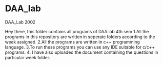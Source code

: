 # DAA_lab
DAA_Lab 2002 

Hey there, this folder contains all programs of DAA lab 4th sem 
1.All the programs in this repository are written in seperate folders according to the week assigned. 
2.All the programs are written in c++ programming language. 
3.To run these programs you can use any IDE suitable for c/c++ programs. 
4. I have also uploaded the document containing the questions in particular week folder.

